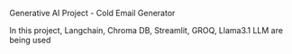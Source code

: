 Generative AI Project - Cold Email Generator


In this project, Langchain, Chroma DB, Streamlit, GROQ, Llama3.1 LLM are being used
